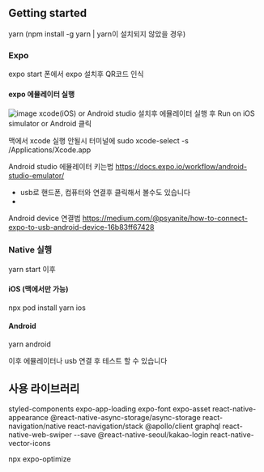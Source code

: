 ## Getting started
yarn (npm install -g yarn  | yarn이 설치되지 않았을 경우)

### Expo
expo start
폰에서 expo 설치후 QR코드 인식

#### expo 에뮬레이터 실행
![image](https://user-images.githubusercontent.com/73378472/128910402-63a7e85f-1d51-40a3-8761-fcc08bef55c5.png)
xcode(iOS) or Android studio 설치후 에뮬레이터 실행 후 Run on iOS simulator or Android 클릭

맥에서 xcode 실행 안될시
터미널에 sudo xcode-select -s /Applications/Xcode.app

Android studio 에뮬레이터 키는법
https://docs.expo.io/workflow/android-studio-emulator/

* usb로 핸드폰, 컴퓨터와 연결후 클릭해서 볼수도 있습니다
*  
Android device 연결법
https://medium.com/@psyanite/how-to-connect-expo-to-usb-android-device-16b83ff67428


### Native 실행
yarn start 이후 

#### iOS (맥에서만 가능)
npx pod install
yarn ios

#### Android
yarn android

이후 에뮬레이터나 usb 연결 후 테스트 할 수 있습니다



## 사용 라이브러리
styled-components
expo-app-loading
expo-font
expo-asset
react-native-appearance
@react-native-async-storage/async-storage
react-navigation/native
react-navigation/stack
@apollo/client graphql
react-native-web-swiper --save
@react-native-seoul/kakao-login
react-native-vector-icons

npx expo-optimize
